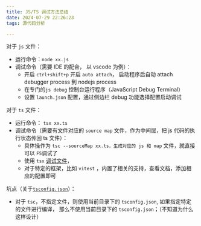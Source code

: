 ```yaml
---
title: JS/TS 调试方法总结
date: 2024-07-29 22:26:23
tags: 源代码分析

---
```


对于 `js` 文件：

- 运行命令：`node xx.js`
- 调试命令（需要 IDE 的配合， 以 vscode 为例）：
  - 开启 `ctrl+shift+p` 开启 `auto attach`， 启动程序后自动 attach debugger process 到 nodejs process
  - 在专门的`js debug` 控制台运行程序（JavaScript Debug Terminal）
  - 设置 `launch.json` 配置，通过侧边栏 debug 功能选择配置启动调试

对于 `ts` 文件：

- 运行命令： `tsx xx.ts`
- 调试命令（需要有文件对应的 `source map` 文件，作为中间层，把 js 代码的执行状态传回 ts 文件）：
  - 具体操作为 `tsc --sourceMap xx.ts，生成对应的 js 和 map` 文件，就直接可以 `F5`调试了
  - 使用 `tsx` [调试文件](https://tsx.is/vscode#setup)， 
  - 对于特定的框架，比如 `vitest` ，内置了相关的支持，查看文档，添加相应的配置即可

坑点（关于[`tsconfig.json`](https://www.typescriptlang.org/docs/handbook/tsconfig-json.html)）：

- 对于 `tsc`，不指定文件，则使用当前目录下的 `tsconfig.json`, 如果指定特定的文件进行编译， 那么不使用当前目录下的 `tsconfig.json`；（不知道为什么这样设计）

